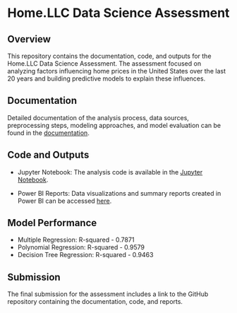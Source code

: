 # Home.LLC Data Science Assessment

## Overview

This repository contains the documentation, code, and outputs for the Home.LLC Data Science Assessment. The assessment focused on analyzing factors influencing home prices in the United States over the last 20 years and building predictive models to explain these influences.

## Documentation

Detailed documentation of the analysis process, data sources, preprocessing steps, modeling approaches, and model evaluation can be found in the [documentation](https://github.com/ahs95/Home.LLC_Assessment/blob/main/Documentation.pdf).

## Code and Outputs

- Jupyter Notebook: The analysis code is available in the [Jupyter Notebook](https://github.com/ahs95/Home.LLC_Assessment/blob/main/Model%20Building.ipynb).

- Power BI Reports: Data visualizations and summary reports created in Power BI can be accessed [here](https://github.com/ahs95/Home.LLC_Assessment/blob/main/house_index_insights.pbix).

## Model Performance

- Multiple Regression: R-squared - 0.7871
- Polynomial Regression: R-squared - 0.9579
- Decision Tree Regression: R-squared - 0.9463

## Submission

The final submission for the assessment includes a link to the GitHub repository containing the documentation, code, and reports.
